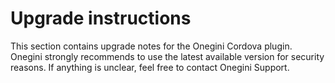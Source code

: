 # Upgrade instructions

This section contains upgrade notes for the Onegini Cordova plugin.
Onegini strongly recommends to use the latest available version for security reasons.
If anything is unclear, feel free to contact Onegini Support.